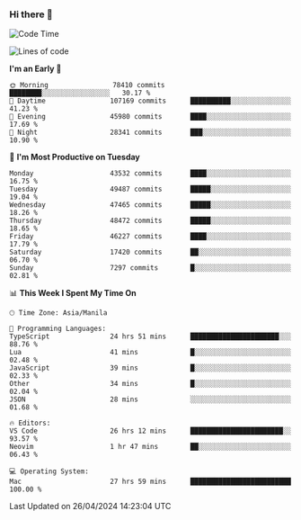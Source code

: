 ### Hi there 👋

<!--START_SECTION:waka-->
![Code Time](http://img.shields.io/badge/Code%20Time-5%2C095%20hrs%2047%20mins-blue)

![Lines of code](https://img.shields.io/badge/From%20Hello%20World%20I%27ve%20Written-115.2%20million%20lines%20of%20code-blue)

**I'm an Early 🐤** 

```text
🌞 Morning                78410 commits       ████████░░░░░░░░░░░░░░░░░   30.17 % 
🌆 Daytime                107169 commits      ██████████░░░░░░░░░░░░░░░   41.23 % 
🌃 Evening                45980 commits       ████░░░░░░░░░░░░░░░░░░░░░   17.69 % 
🌙 Night                  28341 commits       ███░░░░░░░░░░░░░░░░░░░░░░   10.90 % 
```
📅 **I'm Most Productive on Tuesday** 

```text
Monday                   43532 commits       ████░░░░░░░░░░░░░░░░░░░░░   16.75 % 
Tuesday                  49487 commits       █████░░░░░░░░░░░░░░░░░░░░   19.04 % 
Wednesday                47465 commits       █████░░░░░░░░░░░░░░░░░░░░   18.26 % 
Thursday                 48472 commits       █████░░░░░░░░░░░░░░░░░░░░   18.65 % 
Friday                   46227 commits       ████░░░░░░░░░░░░░░░░░░░░░   17.79 % 
Saturday                 17420 commits       ██░░░░░░░░░░░░░░░░░░░░░░░   06.70 % 
Sunday                   7297 commits        █░░░░░░░░░░░░░░░░░░░░░░░░   02.81 % 
```


📊 **This Week I Spent My Time On** 

```text
🕑︎ Time Zone: Asia/Manila

💬 Programming Languages: 
TypeScript               24 hrs 51 mins      ██████████████████████░░░   88.76 % 
Lua                      41 mins             █░░░░░░░░░░░░░░░░░░░░░░░░   02.48 % 
JavaScript               39 mins             █░░░░░░░░░░░░░░░░░░░░░░░░   02.33 % 
Other                    34 mins             █░░░░░░░░░░░░░░░░░░░░░░░░   02.04 % 
JSON                     28 mins             ░░░░░░░░░░░░░░░░░░░░░░░░░   01.68 % 

🔥 Editors: 
VS Code                  26 hrs 12 mins      ███████████████████████░░   93.57 % 
Neovim                   1 hr 47 mins        ██░░░░░░░░░░░░░░░░░░░░░░░   06.43 % 

💻 Operating System: 
Mac                      27 hrs 59 mins      █████████████████████████   100.00 % 
```


 Last Updated on 26/04/2024 14:23:04 UTC
<!--END_SECTION:waka-->


<!--
**rad182/rad182** is a ✨ _special_ ✨ repository because its `README.md` (this file) appears on your GitHub profile.

Here are some ideas to get you started:

- 🔭 I’m currently working on ...
- 🌱 I’m currently learning ...
- 👯 I’m looking to collaborate on ...
- 🤔 I’m looking for help with ...
- 💬 Ask me about ...
- 📫 How to reach me: ...
- 😄 Pronouns: ...
- ⚡ Fun fact: ...
-->
